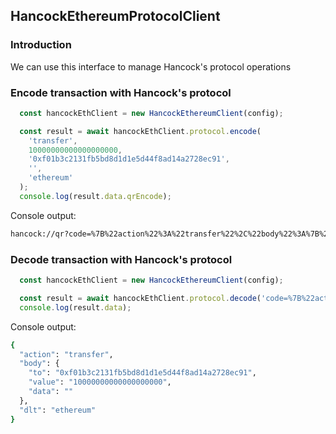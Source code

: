 ## HancockEthereumProtocolClient

### Introduction

We can use this interface to manage Hancock's protocol operations

### Encode transaction with Hancock's protocol

```javascript
  const hancockEthClient = new HancockEthereumClient(config);

  const result = await hancockEthClient.protocol.encode(
    'transfer',
    10000000000000000000,
    '0xf01b3c2131fb5bd8d1d1e5d44f8ad14a2728ec91',
    '',
    'ethereum'
  );
  console.log(result.data.qrEncode);

```

Console output:
```bash
hancock://qr?code=%7B%22action%22%3A%22transfer%22%2C%22body%22%3A%7B%22value%22%3A%2210000000000000000000%22%2C%22to%22%3A%220xf01b3c2131fb5bd8d1d1e5d44f8ad14a2728ec91%22%7D%2C%22dlt%22%3A%22ethereum%22%7D
```

### Decode transaction with Hancock's protocol

```javascript
  const hancockEthClient = new HancockEthereumClient(config);

  const result = await hancockEthClient.protocol.decode('code=%7B%22action%22%3A%22transfer%22%2C%22body%22%3A%7B%22value%22%3A%2210000000000000000000%22%2C%22to%22%3A%220xf01b3c2131fb5bd8d1d1e5d44f8ad14a2728ec91%22%7D%2C%22dlt%22%3A%22ethereum%22%7D');
  console.log(result.data);

```

Console output:
```bash
{
  "action": "transfer",
  "body": {
    "to": "0xf01b3c2131fb5bd8d1d1e5d44f8ad14a2728ec91",
    "value": "10000000000000000000",
    "data": ""
  },
  "dlt": "ethereum"
}
```
